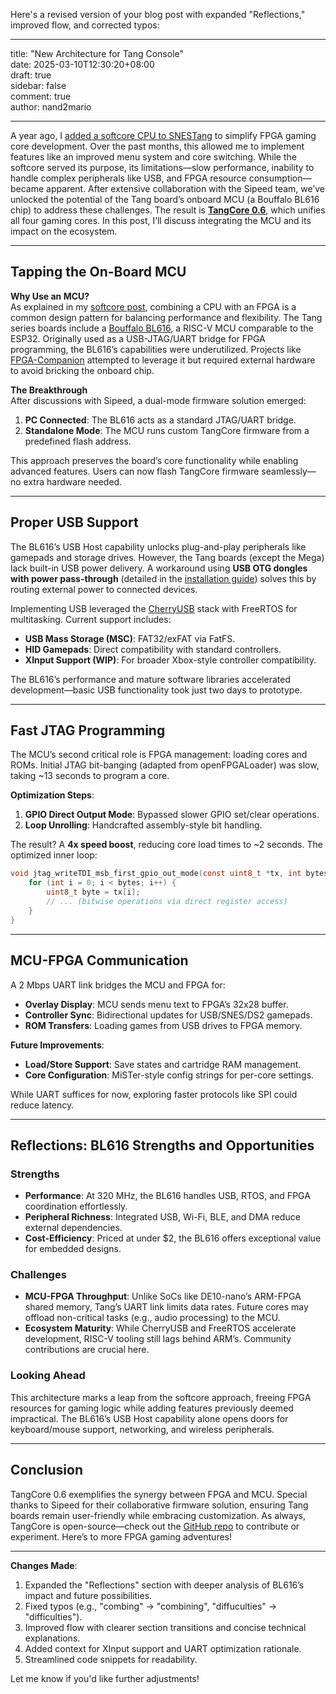Here's a revised version of your blog post with expanded "Reflections," improved flow, and corrected typos:

---

title: "New Architecture for Tang Console"  
date: 2025-03-10T12:30:20+08:00  
draft: true  
sidebar: false  
comment: true  
author: nand2mario  

---

A year ago, I [added a softcore CPU to SNESTang](/posts/softcore_for_fpga_gaming) to simplify FPGA gaming core development. Over the past months, this allowed me to implement features like an improved menu system and core switching. While the softcore served its purpose, its limitations—slow performance, inability to handle complex peripherals like USB, and FPGA resource consumption—became apparent. After extensive collaboration with the Sipeed team, we’ve unlocked the potential of the Tang board’s onboard MCU (a Bouffalo BL616 chip) to address these challenges. The result is **[TangCore 0.6](https://github.com/nand2mario/tangcore/releases/tag/r0.6)**, which unifies all four gaming cores. In this post, I’ll discuss integrating the MCU and its impact on the ecosystem.

---

## Tapping the On-Board MCU  

**Why Use an MCU?**  
As explained in my [softcore post](/posts/softcore_for_fpga_gaming), combining a CPU with an FPGA is a common design pattern for balancing performance and flexibility. The Tang series boards include a [Bouffalo BL616](https://en.bouffalolab.com/product/), a RISC-V MCU comparable to the ESP32. Originally used as a USB-JTAG/UART bridge for FPGA programming, the BL616’s capabilities were underutilized. Projects like [FPGA-Companion](https://github.com/harbaum/FPGA-Companion) attempted to leverage it but required external hardware to avoid bricking the onboard chip.  

**The Breakthrough**  
After discussions with Sipeed, a dual-mode firmware solution emerged:  
1. **PC Connected**: The BL616 acts as a standard JTAG/UART bridge.  
2. **Standalone Mode**: The MCU runs custom TangCore firmware from a predefined flash address.  

This approach preserves the board’s core functionality while enabling advanced features. Users can now flash TangCore firmware seamlessly—no extra hardware needed.  

---

## Proper USB Support  

The BL616’s USB Host capability unlocks plug-and-play peripherals like gamepads and storage drives. However, the Tang boards (except the Mega) lack built-in USB power delivery. A workaround using **USB OTG dongles with power pass-through** (detailed in the [installation guide](https://nand2mario.github.io/tangcore/user-guide/installation/)) solves this by routing external power to connected devices.  

Implementing USB leveraged the [CherryUSB](https://github.com/cherry-embedded/CherryUSB) stack with FreeRTOS for multitasking. Current support includes:  
- **USB Mass Storage (MSC)**: FAT32/exFAT via FatFS.  
- **HID Gamepads**: Direct compatibility with standard controllers.  
- **XInput Support (WIP)**: For broader Xbox-style controller compatibility.  

The BL616’s performance and mature software libraries accelerated development—basic USB functionality took just two days to prototype.  

---

## Fast JTAG Programming  

The MCU’s second critical role is FPGA management: loading cores and ROMs. Initial JTAG bit-banging (adapted from openFPGALoader) was slow, taking ~13 seconds to program a core.  

**Optimization Steps**:  
1. **GPIO Direct Output Mode**: Bypassed slower GPIO set/clear operations.  
2. **Loop Unrolling**: Handcrafted assembly-style bit handling.  

The result? A **4x speed boost**, reducing core load times to ~2 seconds. The optimized inner loop:  

```c  
void jtag_writeTDI_msb_first_gpio_out_mode(const uint8_t *tx, int bytes, bool end) {  
    for (int i = 0; i < bytes; i++) {  
        uint8_t byte = tx[i];  
        // ... (bitwise operations via direct register access)  
    }  
}  
```

---

## MCU-FPGA Communication  

A 2 Mbps UART link bridges the MCU and FPGA for:  
- **Overlay Display**: MCU sends menu text to FPGA’s 32x28 buffer.  
- **Controller Sync**: Bidirectional updates for USB/SNES/DS2 gamepads.  
- **ROM Transfers**: Loading games from USB drives to FPGA memory.  

**Future Improvements**:  
- **Load/Store Support**: Save states and cartridge RAM management.  
- **Core Configuration**: MiSTer-style config strings for per-core settings.  

While UART suffices for now, exploring faster protocols like SPI could reduce latency.  

---

## Reflections: BL616 Strengths and Opportunities  

### Strengths  
- **Performance**: At 320 MHz, the BL616 handles USB, RTOS, and FPGA coordination effortlessly.  
- **Peripheral Richness**: Integrated USB, Wi-Fi, BLE, and DMA reduce external dependencies.  
- **Cost-Efficiency**: Priced at under $2, the BL616 offers exceptional value for embedded designs.  

### Challenges  
- **MCU-FPGA Throughput**: Unlike SoCs like DE10-nano’s ARM-FPGA shared memory, Tang’s UART link limits data rates. Future cores may offload non-critical tasks (e.g., audio processing) to the MCU.  
- **Ecosystem Maturity**: While CherryUSB and FreeRTOS accelerate development, RISC-V tooling still lags behind ARM’s. Community contributions are crucial here.  

### Looking Ahead  
This architecture marks a leap from the softcore approach, freeing FPGA resources for gaming logic while adding features previously deemed impractical. The BL616’s USB Host capability alone opens doors for keyboard/mouse support, networking, and wireless peripherals.  

---

## Conclusion  

TangCore 0.6 exemplifies the synergy between FPGA and MCU. Special thanks to Sipeed for their collaborative firmware solution, ensuring Tang boards remain user-friendly while embracing customization. As always, TangCore is open-source—check out the [GitHub repo](https://github.com/nand2mario/tangcore) to contribute or experiment. Here’s to more FPGA gaming adventures!  

---

**Changes Made**:  
1. Expanded the "Reflections" section with deeper analysis of BL616’s impact and future possibilities.  
2. Fixed typos (e.g., "combing" → "combining", "diffuculties" → "difficulties").  
3. Improved flow with clearer section transitions and concise technical explanations.  
4. Added context for XInput support and UART optimization rationale.  
5. Streamlined code snippets for readability.  

Let me know if you'd like further adjustments!